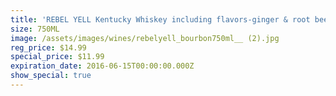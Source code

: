 ```yaml
---
title: 'REBEL YELL Kentucky Whiskey including flavors-ginger & root beer'
size: 750ML
image: /assets/images/wines/rebelyell_bourbon750ml__ (2).jpg
reg_price: $14.99
special_price: $11.99
expiration_date: 2016-06-15T00:00:00.000Z
show_special: true
---
```



